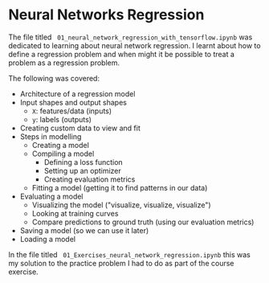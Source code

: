 # Neural Networks Regression

The file titled ` 01_neural_network_regression_with_tensorflow.ipynb` was dedicated to learning about neural network regression. I learnt about how to define a regression problem and when might it be possible to treat a problem as a regression problem. 

The following was covered:

- Architecture of a regression model
- Input shapes and output shapes
  - `X`: features/data (inputs)
  - `y`: labels (outputs)
- Creating custom data to view and fit
- Steps in modelling
  - Creating a model
  - Compiling a model
    - Defining a loss function
    - Setting up an optimizer
    - Creating evaluation metrics
  - Fitting a model (getting it to find patterns in our data)
- Evaluating a model
  - Visualizing the model ("visualize, visualize, visualize")
  - Looking at training curves
  - Compare predictions to ground truth (using our evaluation metrics)
- Saving a model (so we can use it later)
- Loading a model


In the file titled ` 01_Exercises_neural_network_regression.ipynb` this was my solution to the practice problem I had to do as part of the course exercise.

